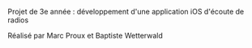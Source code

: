 Projet de 3e année : développement d'une application iOS d'écoute de radios

Réalisé par Marc Proux et Baptiste Wetterwald
